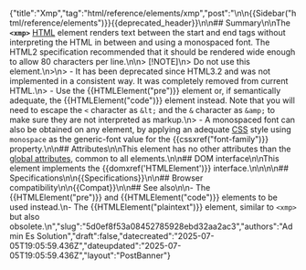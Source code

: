 {"title":"Xmp","tag":"html/reference/elements/xmp","post":"\n\n{{Sidebar(\"html/reference/elements\")}}{{deprecated_header}}\n\n## Summary\n\nThe **`<xmp>`** [HTML](/blog/Web/HTML) element renders text between the start and end tags without interpreting the HTML in between and using a monospaced font. The HTML2 specification recommended that it should be rendered wide enough to allow 80 characters per line.\n\n> [!NOTE]\n> Do not use this element.\n>\n> - It has been deprecated since HTML3.2 and was not implemented in a consistent way. It was completely removed from current HTML.\n> - Use the {{HTMLElement(\"pre\")}} element or, if semantically adequate, the {{HTMLElement(\"code\")}} element instead. Note that you will need to escape the `<` character as `&lt;` and the `&` character as `&amp;` to make sure they are not interpreted as markup.\n> - A monospaced font can also be obtained on any element, by applying an adequate [CSS](/blog/Web/CSS) style using `monospace` as the generic-font value for the {{cssxref(\"font-family\")}} property.\n\n## Attributes\n\nThis element has no other attributes than the [global attributes](/blog/Web/HTML/Reference/Global_attributes), common to all elements.\n\n## DOM interface\n\nThis element implements the {{domxref('HTMLElement')}} interface.\n\n<!-- ## Technical summary -->\n\n## Specifications\n\n{{Specifications}}\n\n## Browser compatibility\n\n{{Compat}}\n\n## See also\n\n- The {{HTMLElement(\"pre\")}} and {{HTMLElement(\"code\")}} elements to be used instead.\n- The {{HTMLElement(\"plaintext\")}} element, similar to `<xmp>` but also obsolete.\n","slug":"5d0ef8f53a08452785928ebd32aa2ac3","authors":"Admin Es Solution","draft":false,"datecreated":"2025-07-05T19:05:59.436Z","dateupdated":"2025-07-05T19:05:59.436Z","layout":"PostBanner"}
